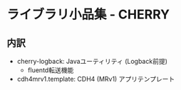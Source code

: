ライブラリ小品集 - CHERRY
=========================

内訳
----
* cherry-logback: Javaユーティリティ (Logback前提)
   * fluentd転送機能
* cdh4mrv1.template: CDH4 (MRv1) アプリテンプレート
